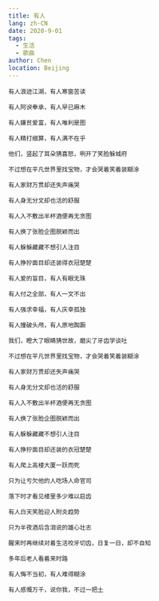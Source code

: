 ```yaml
---
title: 有人
lang: zh-CN
date: 2020-9-01
tags:
  - 生活
  - 歌曲
author: Chen
location: Beijing
---
```



`有人浪迹江湖，有人寒窗苦读`

`有人阿谀奉承，有人早已麻木`

`有人嫌贫爱富，有人唯利是图`

`有人精打细算，有人满不在乎`

`他们，竖起了耳朵猜喜怒，咧开了笑脸躲城府`

`不过想在平凡世界里找宝物，才会哭着笑着装糊涂`

`有人家财万贯却还失声痛哭`

`有人身无分文却也活的舒服`

`有人入不敷出半杯酒便再无贪图`

`有人换了张脸企图脱颖而出`

`有人躲躲藏藏不想引人注目`

`有人狰狞面目却还装得衣冠楚楚`

`有人爱的盲目，有人有眼无珠`

`有人付之全部，有人一文不出`

`有人强求幸福，有人庆幸孤独`

`有人撞破头颅，有人原地踟蹰`

`我们，瞪大了眼睛猜世故，磨尖了牙齿学谈吐`

`不过想在平凡世界里找宝物，才会哭着笑着装糊涂`

`有人家财万贯却还失声痛哭`

`有人身无分文却也活的舒服`

`有人入不敷出半杯酒便再无贪图`

`有人换了张脸企图脱颖而出`

`有人躲躲藏藏不想引人注目`

`有人狰狞面目却还装的衣冠楚楚`

`有人爬上高楼大厦一跃而死`

`只为让亏欠他的人吃场人命官司`

`落下时才看见楼里多少难以启齿`

`有人白天笑脸迎人附炎趋势`

`只为半夜酒后含泪说的雄心壮志`

`醒来时再继续对着生活咬牙切齿，日复一日，却不自知`

`多年后老人看着来时路`

`有人悔不当初，有人难得糊涂`

`有人感慨万千，说你我，不过一把土`
